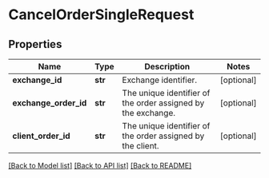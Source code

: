 # CancelOrderSingleRequest

## Properties
Name | Type | Description | Notes
------------ | ------------- | ------------- | -------------
**exchange_id** | **str** | Exchange identifier. | [optional] 
**exchange_order_id** | **str** | The unique identifier of the order assigned by the exchange. | [optional] 
**client_order_id** | **str** | The unique identifier of the order assigned by the client. | [optional] 

[[Back to Model list]](../README.md#documentation-for-models) [[Back to API list]](../README.md#documentation-for-api-endpoints) [[Back to README]](../README.md)



